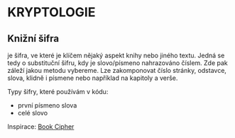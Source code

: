 # KRYPTOLOGIE

## Knižní šifra

je šifra, ve které je klíčem nějaký aspekt knihy nebo jiného textu. Jedná se tedy o substituční šifru, kdy je slovo/písmeno nahrazováno číslem. 
Zde pak záleží jakou metodu vybereme. Lze zakomponovat číslo stránky, odstavce, slova, klidně i písmene nebo například na kapitoly a verše. 

Typy šifry, které používám v kódu:
- první písmeno slova
- celé slovo

Inspirace: [Book Cipher](https://www.dcode.fr/book-cipher)
